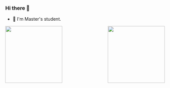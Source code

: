 ### Hi there 👋

- 🏫 I'm Master's student.

<a href="https://github.com/anuraghazra/github-readme-stats"><img height="180px" align="left" src="https://github-readme-stats.vercel.app/api?username=ushmz&show_icons=true&count_private=true&theme=nord" /></a><a href="https://github.com/anuraghazra/github-readme-stats"><img height="180px" align="right" src="https://github-readme-stats.vercel.app/api/top-langs/?username=ushmz&exclude_repo=data-science-exercise,adagio,dotfiles&theme=nord&langs_count=10&layout=compact" /></a>
